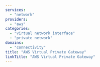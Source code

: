 ```yaml
---
services:
  - "network"
providers:
  - "aws"
categories: 
  - "virtual network interface"
  - "private network"
domains:
  - "connectivity" 
title: "AWS Virtual Private Gateway"
linkTitle: "AWS Virtual Private Gateway"
---
```

